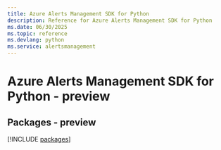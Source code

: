 ```yaml
---
title: Azure Alerts Management SDK for Python
description: Reference for Azure Alerts Management SDK for Python
ms.date: 06/30/2025
ms.topic: reference
ms.devlang: python
ms.service: alertsmanagement
---
```

# Azure Alerts Management SDK for Python - preview
## Packages - preview
[!INCLUDE [packages](alerts-management-index.md)]